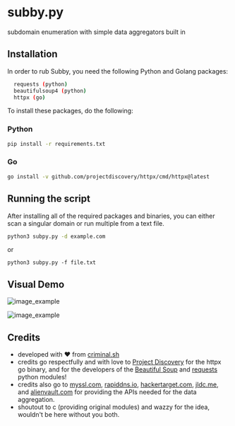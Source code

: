 # subby.py
subdomain enumeration with simple data aggregators built in

## Installation

In order to rub Subby, you need the following Python and Golang packages:

```bash
  requests (python)
  beautifulsoup4 (python)
  httpx (go)
```

To install these packages, do the following: 

### Python

```bash
pip install -r requirements.txt
```

### Go

```bash
go install -v github.com/projectdiscovery/httpx/cmd/httpx@latest
```

## Running the script

After installing all of the required packages and binaries, you can either scan a singular domain or run multiple from a text file. 

```bash
python3 subpy.py -d example.com
```
or 
```
python3 subpy.py -f file.txt
```

## Visual Demo
![image_example](https://i.ibb.co/NWdYz5w/image.png)

![image_example](https://i.ibb.co/ng6F2VC/image.png)


## Credits

- developed with ❤️ from [criminal.sh](https://criminal.sh)
- credits go respectfully and with love to [Project Discovery](https://github.com/projectdiscovery/httpx) for the httpx go binary, and for the developers of the [Beautiful Soup](https://pypi.org/project/beautifulsoup4/) and [requests](https://pypi.org/project/requests/) python modules!
- credits also go to [myssl.com](https://myssl.com), [rapiddns.io](https://rapiddns.io), [hackertarget.com](https://hackertarget.com), [jldc.me](https://jldc.me), and [alienvault.com](https://alienvault.com) for providing the APIs needed for the data aggregation.
- shoutout to c (providing original modules) and wazzy for the idea, wouldn't be here without you both. 

